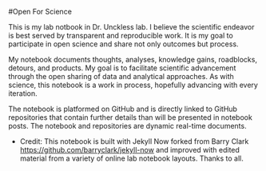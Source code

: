 #Open For Science 

This is my lab notbook in Dr. Unckless lab. I believe the scientific endeavor is best served by transparent and reproducible work. It is my goal to participate in open science and share not only outcomes but process.

My notebook documents thoughts, analyses, knowledge gains, roadblocks, detours, and products. My goal is to facilitate scientific advancement through the open sharing of data and analytical approaches. As with science, this notebook is a work in process, hopefully advancing with every iteration. 

The notebook is platformed on GitHub and is directly linked to GitHub repositories that contain further details than will be presented in notebook posts. The notebook and repositories are dynamic real-time documents.


* Credit: This notebook is built with Jekyll Now forked from Barry Clark https://github.com/barryclark/jekyll-now and improved with edited material from a variety of online lab notebook layouts. Thanks to all. 
